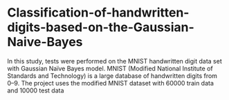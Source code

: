 # Classification-of-handwritten-digits-based-on-the-Gaussian-Naive-Bayes
In this study, tests were performed on the MNIST handwritten digit data set with Gaussian Naïve Bayes model. MNIST (Modified National Institute of Standards and Technology) is a large database of handwritten digits from 0–9. The project uses the modified MNIST dataset with 60000 train data and 10000 test data
